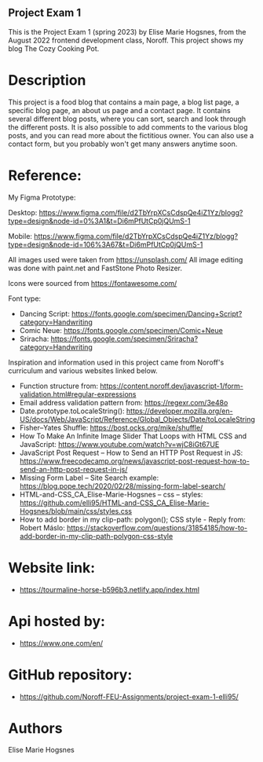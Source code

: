 ## Project Exam 1

This is the Project Exam 1 (spring 2023) by Elise Marie Hogsnes, from the August 2022 frontend development class, Noroff. This project shows my blog The Cozy Cooking Pot.

# Description

This project is a food blog that contains a main page, a blog list page, a specific blog page, an about us page and a contact page.
It contains several different blog posts, where you can sort, search and look through the different posts.
It is also possible to add comments to the various blog posts, and you can read more about the fictitious owner.
You can also use a contact form, but you probably won't get many answers anytime soon.

# Reference:

My Figma Prototype:

Desktop: https://www.figma.com/file/d2TbYrpXCsCdspQe4iZ1Yz/blogg?type=design&node-id=0%3A1&t=Di6mPfUtCp0jQUmS-1

Mobile: https://www.figma.com/file/d2TbYrpXCsCdspQe4iZ1Yz/blogg?type=design&node-id=106%3A67&t=Di6mPfUtCp0jQUmS-1

All images used were taken from https://unsplash.com/
All image editing was done with paint.net and FastStone Photo Resizer.

Icons were sourced from https://fontawesome.com/

Font type:

- Dancing Script: https://fonts.google.com/specimen/Dancing+Script?category=Handwriting
- Comic Neue: https://fonts.google.com/specimen/Comic+Neue
- Sriracha: https://fonts.google.com/specimen/Sriracha?category=Handwriting

Inspiration and information used in this project came from Noroff's curriculum and various websites linked below.

- Function structure from: https://content.noroff.dev/javascript-1/form-validation.html#regular-expressions
- Email address validation pattern from: https://regexr.com/3e48o
- Date.prototype.toLocaleString(): https://developer.mozilla.org/en-US/docs/Web/JavaScript/Reference/Global_Objects/Date/toLocaleString
- Fisher–Yates Shuffle: https://bost.ocks.org/mike/shuffle/
- How To Make An Infinite Image Slider That Loops with HTML CSS and JavaScript: https://www.youtube.com/watch?v=wjC8iGt67UE
- JavaScript Post Request – How to Send an HTTP Post Request in JS: https://www.freecodecamp.org/news/javascript-post-request-how-to-send-an-http-post-request-in-js/
- Missing Form Label – Site Search example: https://blog.pope.tech/2020/02/28/missing-form-label-search/
- HTML-and-CSS_CA_Elise-Marie-Hogsnes – css – styles: https://github.com/elli95/HTML-and-CSS_CA_Elise-Marie-Hogsnes/blob/main/css/styles.css
- How to add border in my clip-path: polygon(); CSS style - Reply from: Robert Máslo: https://stackoverflow.com/questions/31854185/how-to-add-border-in-my-clip-path-polygon-css-style

# Website link:

- https://tourmaline-horse-b596b3.netlify.app/index.html

# Api hosted by:

- https://www.one.com/en/

# GitHub repository:

- https://github.com/Noroff-FEU-Assignments/project-exam-1-elli95/

# Authors

Elise Marie Hogsnes

